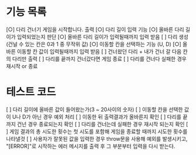 # 기능 목록

[○] 다리 건너기 게임을 시작합니다. 출력
[○] 다리 길이 입력 기능
[○] 올바른 다리 길이가 입력되었는지 판단
[○] 올바른 다리 길이가 입력될때까지 입력 받음
[ ] 다리 생성(건널 수 있는 칸은 0과 1 중 무작위 값)
[○] 이동할 칸을 선택하는 기능 (U, D)
[○] 올바른 이동할 칸 값이 입력될때까지 입력 받음
[ ] 건너왔던 다리 + 내가 건너 갈 다음 칸의 다리만 출력
[ ] 다리를 끝까지 건너갔다면 게임 종료
[ ] 다리를 건너다 실패한 경우 재시작 or 종료

# 테스트 코드

[ ] 다리 길이에 올바른 값이 들어왔는가(3 ~ 20사이의 숫자)
[ ] 이동할 칸을 선택한 값이 U나 D가 아닌 경우 예외 처리
[ ] 이동한 뒤 출력결과가 올바른지 확인
[ ] 다리를 끝까지 건넌 경우 종료되는지 확인
[ ] 다리를 건너는데 실패한 경우 재시작 되는지 확인
[ ] 게임 결과의 총 시도한 횟수는 첫 시도를 포함해 게임을 종료할 때까지 시도한 횟수를 나타낼것
[ ] 사용자가 잘못된 값을 입력한 경우 throw문을 사용해 예외를 발생시키고, "[ERROR]"로 시작하는 에러 메시지를 출력 후 그 부분부터 입력을 다시 받는다.
